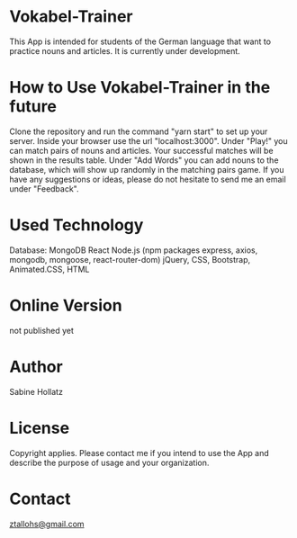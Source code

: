 # Vokabel-Trainer
This App is intended for students of the German language that want to practice nouns and articles. It is currently under development.

# How to Use Vokabel-Trainer in the future
Clone the repository and run the command "yarn start" to set up your server. Inside your browser use the url "localhost:3000". 
Under "Play!" you can match pairs of nouns and articles. Your successful matches will be shown in the results table.
Under "Add Words" you can add nouns to the database, which will show up randomly in the matching pairs game.
If you have any suggestions or ideas, please do not hesitate to send me an email under "Feedback".

# Used Technology
Database: MongoDB
React
Node.js (npm packages express, axios, mongodb, mongoose, react-router-dom)
jQuery, CSS, Bootstrap, Animated.CSS, HTML


# Online Version
not published yet

# Author
Sabine Hollatz

# License
Copyright applies. Please contact me if you intend to use the App and describe the purpose of usage and your organization.

# Contact
ztallohs@gmail.com